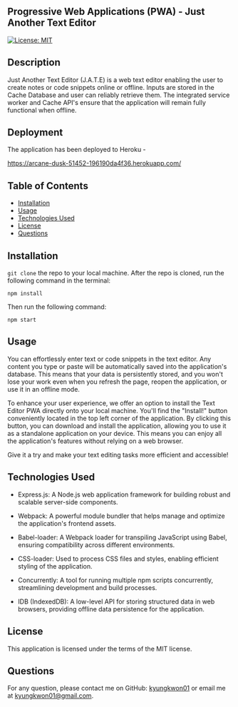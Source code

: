 ## Progressive Web Applications (PWA) - Just Another Text Editor

[![License: MIT](https://img.shields.io/badge/License-MIT-yellow.svg)](https://opensource.org/licenses/MIT)

## Description

Just Another Text Editor (J.A.T.E) is a web text editor enabling the user to create notes or code snippets online or offline. Inputs are stored in the Cache Database and user can reliably retrieve them. The integrated service worker and Cache API's ensure that the application will remain fully functional when offline.

## Deployment

The application has been deployed to Heroku -

https://arcane-dusk-51452-196190da4f36.herokuapp.com/

## Table of Contents

-   [Installation](#installation)
-   [Usage](#usage)
-   [Technologies Used](#technologies-used)
-   [License](#license)
-   [Questions](#questions)

## Installation

`git clone` the repo to your local machine. After the repo is cloned, run the following command in the terminal:

    npm install

Then run the following command:

    npm start

## Usage

You can effortlessly enter text or code snippets in the text editor. Any content you type or paste will be automatically saved into the application's database. This means that your data is persistently stored, and you won't lose your work even when you refresh the page, reopen the application, or use it in an offline mode.

To enhance your user experience, we offer an option to install the Text Editor PWA directly onto your local machine. You'll find the "Install!" button conveniently located in the top left corner of the application. By clicking this button, you can download and install the application, allowing you to use it as a standalone application on your device. This means you can enjoy all the application's features without relying on a web browser.

Give it a try and make your text editing tasks more efficient and accessible!

## Technologies Used

-   Express.js: A Node.js web application framework for building robust and scalable server-side components.

-   Webpack: A powerful module bundler that helps manage and optimize the application's frontend assets.

-   Babel-loader: A Webpack loader for transpiling JavaScript using Babel, ensuring compatibility across different environments.

-   CSS-loader: Used to process CSS files and styles, enabling efficient styling of the application.

-   Concurrently: A tool for running multiple npm scripts concurrently, streamlining development and build processes.

-   IDB (IndexedDB): A low-level API for storing structured data in web browsers, providing offline data persistence for the application.

## License

This application is licensed under the terms of the MIT license.

## Questions

For any question, please contact me on GitHub: [kyungkwon01](https://github.com/kyungkwon01) or email me at kyungkwon01@gmail.com.
